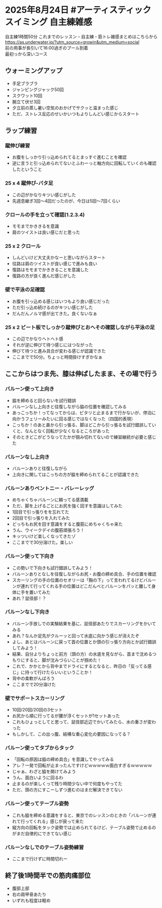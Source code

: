 # 2025年8月24日 #アーティスティックスイミング 自主練雑感
自主練1時間50分
これまでのレッスン・自主練・筋トレ雑感まとめはこちらから  
https://as.underwater.jp/?utm_source=growin&utm_medium=social  
前の用事が長引いて16:00過ぎのプール到着  
最初っから深いコース  
## ウォーミングアップ
- 手足ブラブラ
- ジャンピングジャック50回
- スクワット10回
- 腕立て伏せ3回
- 夕立前の蒸し暑い空気のおかげでサクッと温まった感じ
- ただ、ストレス反応のせいかいつもよりしんどい感じからスタート
## ラップ練習
### 蹴伸び練習
- お腹をしっかり引っ込められてるとまっすぐ進むことを確認
- 逆に言うと引っ込められてないとふわーっと軸方向に回転していくのも確認したということ
### 25 x 4 蹴伸び-バタ足
- この辺がかなりキツい感じがした
- 先週息継ぎ3回～4回だったのが、今日は5回～7回くらい
### クロールの手を立って確認(1.2.3.4)
- モモまでかききるを意識
- 肩のツイストは良い感じだと思った
### 25 x 2 クロール
- しんどいけど大丈夫かなーと思いながらスタート
- 往路は肩のツイストが良い感じで進みも良い
- 復路はモモまでかききることを意識した
- 復路の方が良く進んだ感じがした
### 壁で平泳の足確認
- お腹を引っ込める感じはいつもより良い感じだった
- ただ引っ込め続けるのがキツい感じがした
- だんだんノルマ感が出てきた。良くないなぁ
### 25 x 2 ビート板でしっかり蹴伸びとおへその確認しながら平泳の足
- この辺でかなりヘトヘト感
- それが逆に伸びて待つ感じにはつながった
- 伸びて待つと進み具合が変わる感じが認識できた
- ここまでで50分。ちょっと時間掛けすぎかなぁ
## ここからはつま先、膝は伸ばしたまま、その場で行う
### バルーン使って上向き
- 脇を締めると回らないを試行錯誤
- バルーンなし上向きと往復しながら脇の位置を確認してみる
- あっこっちか！ってなってからは、ピタリと止まるまで行かないが、停泊に向かうフェリーみたいに回る感じではなくなった（四国的表現）
- こっちか！のあと鼻から引っ張る、脚はどこから引っ張るを試行錯誤していくと、なんとなく回転が少なくなるところがあった
- そのときどこがどうなってたかが掴み切れてないので練習継続が必要と感じた
### バルーンなし上向き
- バルーンありと往復しながら
- 上向きに関してはこっちの方が脇を締められてることが認識できた
### バルーンありベントニー・バレーレッグ
- めちゃくちゃバルーンに頼ってる感満載
- ただ、脚を上げるごとにお尻を強く回すを意識はしてみた
- 1回目で引っ張りをを忘れてた
- 2回目で引っ張りを入れてみた
- どっちもお尻を回す意識をすると腹筋にめちゃくちゃ来た
- うん、ウイークデイの腹筋頑張ろう！
- キッツいけど楽しくなってきたゾ
- ここまでで30分溶けた。楽しい
### バルーン使って下向き
- この勢いで下向きも試行錯誤してみよう！  
- バルーンありとなしを往復しながらお尻・お腹の締め具合、手の位置を確認
- スカーリングの手の位置のセオリーは「胸の下」って言われてるけどバルーンが連れて行ってくれる手の位置はどこだんべとバルーンをパッと離して身体に手を置いてみた
- あれ？鼠径部！？
### バルーンなし下向き
- バルーン手放しでの実験結果を基に、鼠径部あたりでスカーリングをかいてみる
- あれ？なんか足先がクルーッと回って水底に向かう感じが消えたぞ
- よし、あとはバルーンに戻って首の位置とか頭の引っ張り方向とか試行錯誤してみよう！
- 結果、自分よりちょっと前方（頭の方）の水底を見ながら、首まで沈めるつもりにすると、脚が沈みづらいことが掴めた！
- これで、かかとから背中までドライにするとなると、昨日の「反ってる感じ」に持って行けたらいいということか！
- 背中の柔軟がんばろう
- ここまでで20分溶けた
### 壁でサポートスカーリング
- 10回/20回/20回の3セット
- お尻から順に行ってるが腰が浮くセットが1セットあった
- これもひょっとしてと思って、鼠径部近辺でかいてみたら、水の重さが変わった
- もしかして、この出っ腹、結構な重心変化の要因になってる？
### バルーン使ってタブからタック
- 「回転の原因は脇の締め具合」を意識してやってみる
- アレ？一発で回転が止まったんですけどｗｗｗｗｗ面白すぎるｗｗｗｗｗ
- じゃぁ、わざと脇を開けてみよう
- うん、面白いように回るわ
- 止まるのが楽しくって残り時間少ない中で何度もやってた
- ただ、頭の方にすこーしずつ進むのはまだ解決できてない
### バルーン使ってテーブル姿勢
- これも脇を締める意識をすると、東京でのレッスンのときの「バルーンが連れて行ってくれる」感じが戻って来た
- 縦方向の回転をタック姿勢では止められてるけど、テーブル姿勢で止めるのがまだ自律的にできてない感じ
### バルーンなしでのテーブル姿勢練習
- ここまで行けずに時間切れー
## 終了後1時間半での筋肉痛部位
- 腹部上部
- 右の肩甲骨あたり
- いずれも程度は軽め